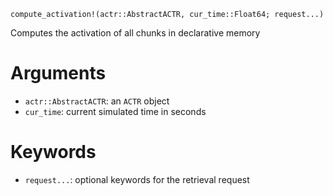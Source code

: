 ```
compute_activation!(actr::AbstractACTR, cur_time::Float64; request...)
```

Computes the activation of all chunks in declarative memory

# Arguments

  * `actr::AbstractACTR`: an `ACTR` object
  * `cur_time`: current simulated time in seconds

# Keywords

  * `request...`: optional keywords for the retrieval request
